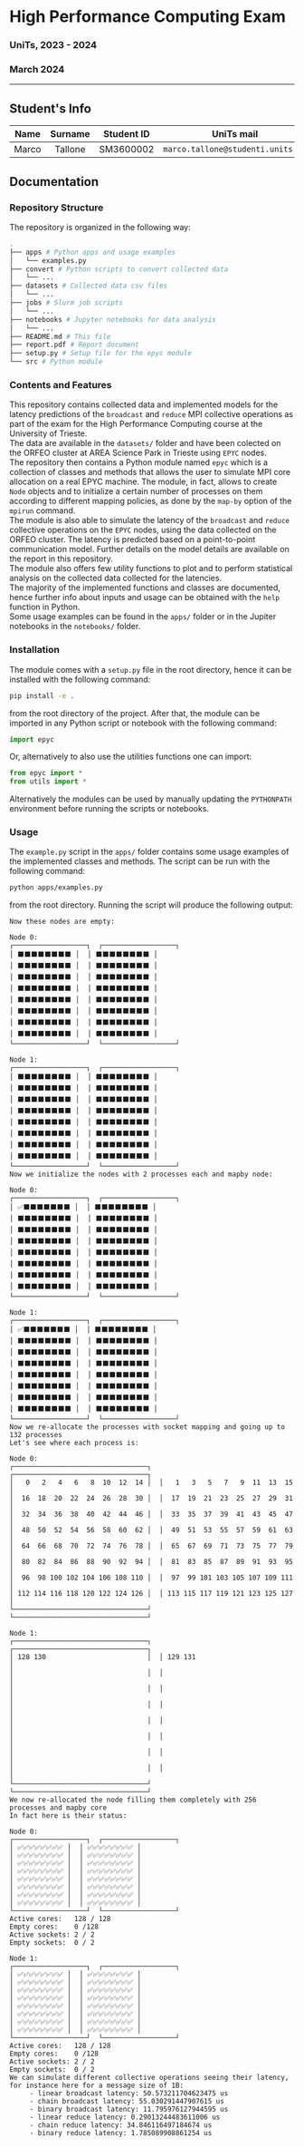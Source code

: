 # High Performance Computing Exam

### UniTs, 2023 - 2024

### March 2024

***

## Student's Info

| Name | Surname | Student ID | UniTs mail | Google mail | Master |
|:---:|:---:|:---:|:---:|:---:|:---:|
| Marco | Tallone | SM3600002 | `marco.tallone@studenti.units.it` | `marcotallone85@gmail.com` | SDIC |


## Documentation

### Repository Structure

The repository is organized in the following way:

```bash
.
├── apps # Python apps and usage examples
│   └── examples.py
├── convert # Python scripts to convert collected data
│   └── ...
├── datasets # Collected data csv files
│   └── ...
├── jobs # Slurm job scripts
│   └── ...
├── notebooks # Jupyter notebooks for data analysis
│   └── ...
├── README.md # This file
├── report.pdf # Report document
├── setup.py # Setup file for the epyc module
└── src # Python module
```

### Contents and Features

This repository contains collected data and implemented models for the latency predictions of the `broadcast` and `reduce` MPI collective operations as part of the exam for the High Performance Computing course at the University of Trieste.\
The data are available in the `datasets/` folder and have been colected on the ORFEO cluster at AREA Science Park in Trieste using `EPYC` nodes.\
The repository then contains a Python module named `epyc` which is a collection of classes and methods that allows the user to simulate MPI core allocation on a real EPYC machine. The module, in fact, allows to create `Node` objects and to initialize a certain number of processes on them according to different mapping policies, as done by the `map-by` option of the `mpirun` command.\
The module is also able to simulate the latency of the `broadcast` and `reduce` collective operations on the `EPYC` nodes, using the data collected on the ORFEO cluster. The latency is predicted based on a point-to-point communication model. Further details on the model details are available on the report in this repository.\
The module also offers few utility functions to plot and to perform statistical analysis on the collected data collected for the latencies.\
The majority of the implemented functions and classes are documented, hence further info about inputs and usage can be obtained with the `help` function in Python.\
Some usage examples can be found in the `apps/` folder or in the Jupiter notebooks in the `notebooks/` folder.

### Installation

The module comes with a `setup.py` file in the root directory, hence it can be installed with the following command:

```bash
pip install -e .
```
from the root directory of the project.
After that, the module can be imported in any Python script or notebook with the following command:

```python
import epyc
```

Or, alternatively to also use the utilities functions one can import:

```python
from epyc import *
from utils import *
```

Alternatively the modules can be used by manually updating the `PYTHONPATH` environment before running the scripts or notebooks.

### Usage

The `example.py` script in the `apps/` folder contains some usage examples of the implemented classes and methods. The script can be run with the following command:

```bash
python apps/examples.py
```

from the root directory. Running the script will produce the following output:
    
```terminal
Now these nodes are empty:

Node 0:
┌──────────────────┐  ┌──────────────────┐
│ ⬛⬛⬛⬛⬛⬛⬛⬛ │  │ ⬛⬛⬛⬛⬛⬛⬛⬛ │
│ ⬛⬛⬛⬛⬛⬛⬛⬛ │  │ ⬛⬛⬛⬛⬛⬛⬛⬛ │
│ ⬛⬛⬛⬛⬛⬛⬛⬛ │  │ ⬛⬛⬛⬛⬛⬛⬛⬛ │
│ ⬛⬛⬛⬛⬛⬛⬛⬛ │  │ ⬛⬛⬛⬛⬛⬛⬛⬛ │
│ ⬛⬛⬛⬛⬛⬛⬛⬛ │  │ ⬛⬛⬛⬛⬛⬛⬛⬛ │
│ ⬛⬛⬛⬛⬛⬛⬛⬛ │  │ ⬛⬛⬛⬛⬛⬛⬛⬛ │
│ ⬛⬛⬛⬛⬛⬛⬛⬛ │  │ ⬛⬛⬛⬛⬛⬛⬛⬛ │
│ ⬛⬛⬛⬛⬛⬛⬛⬛ │  │ ⬛⬛⬛⬛⬛⬛⬛⬛ │
└──────────────────┘  └──────────────────┘

Node 1:
┌──────────────────┐  ┌──────────────────┐
│ ⬛⬛⬛⬛⬛⬛⬛⬛ │  │ ⬛⬛⬛⬛⬛⬛⬛⬛ │
│ ⬛⬛⬛⬛⬛⬛⬛⬛ │  │ ⬛⬛⬛⬛⬛⬛⬛⬛ │
│ ⬛⬛⬛⬛⬛⬛⬛⬛ │  │ ⬛⬛⬛⬛⬛⬛⬛⬛ │
│ ⬛⬛⬛⬛⬛⬛⬛⬛ │  │ ⬛⬛⬛⬛⬛⬛⬛⬛ │
│ ⬛⬛⬛⬛⬛⬛⬛⬛ │  │ ⬛⬛⬛⬛⬛⬛⬛⬛ │
│ ⬛⬛⬛⬛⬛⬛⬛⬛ │  │ ⬛⬛⬛⬛⬛⬛⬛⬛ │
│ ⬛⬛⬛⬛⬛⬛⬛⬛ │  │ ⬛⬛⬛⬛⬛⬛⬛⬛ │
│ ⬛⬛⬛⬛⬛⬛⬛⬛ │  │ ⬛⬛⬛⬛⬛⬛⬛⬛ │
└──────────────────┘  └──────────────────┘
Now we initialize the nodes with 2 processes each and mapby node:

Node 0:
┌──────────────────┐  ┌──────────────────┐
│ ✅⬛⬛⬛⬛⬛⬛⬛ │  │ ⬛⬛⬛⬛⬛⬛⬛⬛ │
│ ⬛⬛⬛⬛⬛⬛⬛⬛ │  │ ⬛⬛⬛⬛⬛⬛⬛⬛ │
│ ⬛⬛⬛⬛⬛⬛⬛⬛ │  │ ⬛⬛⬛⬛⬛⬛⬛⬛ │
│ ⬛⬛⬛⬛⬛⬛⬛⬛ │  │ ⬛⬛⬛⬛⬛⬛⬛⬛ │
│ ⬛⬛⬛⬛⬛⬛⬛⬛ │  │ ⬛⬛⬛⬛⬛⬛⬛⬛ │
│ ⬛⬛⬛⬛⬛⬛⬛⬛ │  │ ⬛⬛⬛⬛⬛⬛⬛⬛ │
│ ⬛⬛⬛⬛⬛⬛⬛⬛ │  │ ⬛⬛⬛⬛⬛⬛⬛⬛ │
│ ⬛⬛⬛⬛⬛⬛⬛⬛ │  │ ⬛⬛⬛⬛⬛⬛⬛⬛ │
└──────────────────┘  └──────────────────┘

Node 1:
┌──────────────────┐  ┌──────────────────┐
│ ✅⬛⬛⬛⬛⬛⬛⬛ │  │ ⬛⬛⬛⬛⬛⬛⬛⬛ │
│ ⬛⬛⬛⬛⬛⬛⬛⬛ │  │ ⬛⬛⬛⬛⬛⬛⬛⬛ │
│ ⬛⬛⬛⬛⬛⬛⬛⬛ │  │ ⬛⬛⬛⬛⬛⬛⬛⬛ │
│ ⬛⬛⬛⬛⬛⬛⬛⬛ │  │ ⬛⬛⬛⬛⬛⬛⬛⬛ │
│ ⬛⬛⬛⬛⬛⬛⬛⬛ │  │ ⬛⬛⬛⬛⬛⬛⬛⬛ │
│ ⬛⬛⬛⬛⬛⬛⬛⬛ │  │ ⬛⬛⬛⬛⬛⬛⬛⬛ │
│ ⬛⬛⬛⬛⬛⬛⬛⬛ │  │ ⬛⬛⬛⬛⬛⬛⬛⬛ │
│ ⬛⬛⬛⬛⬛⬛⬛⬛ │  │ ⬛⬛⬛⬛⬛⬛⬛⬛ │
└──────────────────┘  └──────────────────┘
Now we re-allocate the processes with socket mapping and going up to 132 processes
Let's see where each process is:

Node 0:
┌─────────────────────────────────┐  ┌─────────────────────────────────┐
│   0   2   4   6   8  10  12  14 │  │   1   3   5   7   9  11  13  15 │
│  16  18  20  22  24  26  28  30 │  │  17  19  21  23  25  27  29  31 │
│  32  34  36  38  40  42  44  46 │  │  33  35  37  39  41  43  45  47 │
│  48  50  52  54  56  58  60  62 │  │  49  51  53  55  57  59  61  63 │
│  64  66  68  70  72  74  76  78 │  │  65  67  69  71  73  75  77  79 │
│  80  82  84  86  88  90  92  94 │  │  81  83  85  87  89  91  93  95 │
│  96  98 100 102 104 106 108 110 │  │  97  99 101 103 105 107 109 111 │
│ 112 114 116 118 120 122 124 126 │  │ 113 115 117 119 121 123 125 127 │
└─────────────────────────────────┘  └─────────────────────────────────┘

Node 1:
┌─────────────────────────────────┐  ┌─────────────────────────────────┐
│ 128 130                         │  │ 129 131                         │
│                                 │  │                                 │
│                                 │  │                                 │
│                                 │  │                                 │
│                                 │  │                                 │
│                                 │  │                                 │
│                                 │  │                                 │
│                                 │  │                                 │
└─────────────────────────────────┘  └─────────────────────────────────┘
We now re-allocated the node filling them completely with 256 processes and mapby core
In fact here is their status:

Node 0:
┌──────────────────┐  ┌──────────────────┐
│ ✅✅✅✅✅✅✅✅ │  │ ✅✅✅✅✅✅✅✅ │
│ ✅✅✅✅✅✅✅✅ │  │ ✅✅✅✅✅✅✅✅ │
│ ✅✅✅✅✅✅✅✅ │  │ ✅✅✅✅✅✅✅✅ │
│ ✅✅✅✅✅✅✅✅ │  │ ✅✅✅✅✅✅✅✅ │
│ ✅✅✅✅✅✅✅✅ │  │ ✅✅✅✅✅✅✅✅ │
│ ✅✅✅✅✅✅✅✅ │  │ ✅✅✅✅✅✅✅✅ │
│ ✅✅✅✅✅✅✅✅ │  │ ✅✅✅✅✅✅✅✅ │
│ ✅✅✅✅✅✅✅✅ │  │ ✅✅✅✅✅✅✅✅ │
└──────────────────┘  └──────────────────┘
Active cores:	128 / 128
Empty cores:	0 /128
Active sockets:	2 / 2
Empty sockets:	0 / 2

Node 1:
┌──────────────────┐  ┌──────────────────┐
│ ✅✅✅✅✅✅✅✅ │  │ ✅✅✅✅✅✅✅✅ │
│ ✅✅✅✅✅✅✅✅ │  │ ✅✅✅✅✅✅✅✅ │
│ ✅✅✅✅✅✅✅✅ │  │ ✅✅✅✅✅✅✅✅ │
│ ✅✅✅✅✅✅✅✅ │  │ ✅✅✅✅✅✅✅✅ │
│ ✅✅✅✅✅✅✅✅ │  │ ✅✅✅✅✅✅✅✅ │
│ ✅✅✅✅✅✅✅✅ │  │ ✅✅✅✅✅✅✅✅ │
│ ✅✅✅✅✅✅✅✅ │  │ ✅✅✅✅✅✅✅✅ │
│ ✅✅✅✅✅✅✅✅ │  │ ✅✅✅✅✅✅✅✅ │
└──────────────────┘  └──────────────────┘
Active cores:	128 / 128
Empty cores:	0 /128
Active sockets:	2 / 2
Empty sockets:	0 / 2
We can simulate different collective operations seeing their latency, for instance here for a message size of 1B:
	 - linear broadcast latency: 50.573211704623475 us
	 - chain broadcast latency: 55.030291447907615 us
	 - binary broadcast latency: 11.795976127944595 us
	 - linear reduce latency: 0.29013244483611006 us
	 - chain reduce latency: 34.846116497184674 us
	 - binary reduce latency: 1.785089908861254 us
```
